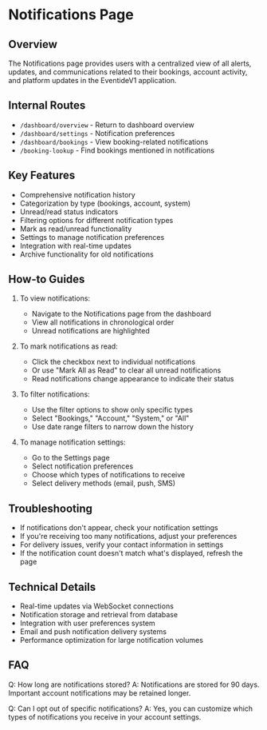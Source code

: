 # Notifications Page

## Overview
The Notifications page provides users with a centralized view of all alerts, updates, and communications related to their bookings, account activity, and platform updates in the EventideV1 application.

## Internal Routes
- `/dashboard/overview` - Return to dashboard overview
- `/dashboard/settings` - Notification preferences
- `/dashboard/bookings` - View booking-related notifications
- `/booking-lookup` - Find bookings mentioned in notifications

## Key Features
- Comprehensive notification history
- Categorization by type (bookings, account, system)
- Unread/read status indicators
- Filtering options for different notification types
- Mark as read/unread functionality
- Settings to manage notification preferences
- Integration with real-time updates
- Archive functionality for old notifications

## How-to Guides
1. To view notifications:
   - Navigate to the Notifications page from the dashboard
   - View all notifications in chronological order
   - Unread notifications are highlighted

2. To mark notifications as read:
   - Click the checkbox next to individual notifications
   - Or use "Mark All as Read" to clear all unread notifications
   - Read notifications change appearance to indicate their status

3. To filter notifications:
   - Use the filter options to show only specific types
   - Select "Bookings," "Account," "System," or "All"
   - Use date range filters to narrow down the history

4. To manage notification settings:
   - Go to the Settings page
   - Select notification preferences
   - Choose which types of notifications to receive
   - Select delivery methods (email, push, SMS)

## Troubleshooting
- If notifications don't appear, check your notification settings
- If you're receiving too many notifications, adjust your preferences
- For delivery issues, verify your contact information in settings
- If the notification count doesn't match what's displayed, refresh the page

## Technical Details
- Real-time updates via WebSocket connections
- Notification storage and retrieval from database
- Integration with user preferences system
- Email and push notification delivery systems
- Performance optimization for large notification volumes

## FAQ
Q: How long are notifications stored?
A: Notifications are stored for 90 days. Important account notifications may be retained longer.

Q: Can I opt out of specific notifications?
A: Yes, you can customize which types of notifications you receive in your account settings.